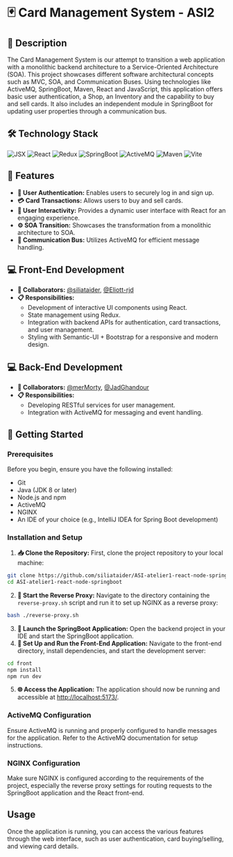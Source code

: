 # 🃏 Card Management System - ASI2

## 📝 Description

The Card Management System is our attempt to transition a web application with a monolithic backend architecture to a Service-Oriented Architecture (SOA). 
This project showcases different software architectural concepts such as MVC, SOA, and Communication Buses.
Using technologies like ActiveMQ, SpringBoot, Maven, React and JavaScript, this application offers basic user authentication, a Shop, an Inventory and the capability to buy and sell cards. It also includes an independent module in SpringBoot for updating user properties through a communication bus.

## 🛠️ Technology Stack

![JSX](https://img.shields.io/badge/Code-JSX-orange)
![React](https://img.shields.io/badge/Frontend-React-blue)
![Redux](https://img.shields.io/badge/State_Management-Redux-purple)
![SpringBoot](https://img.shields.io/badge/Backend-SpringBoot-green)
![ActiveMQ](https://img.shields.io/badge/Messaging-ActiveMQ-red)
![Maven](https://img.shields.io/badge/Build_Tool-Maven-orange)
![Vite](https://img.shields.io/badge/Build_Tool-Vite-brightgreen)

## 🌟 Features

- **🔐 User Authentication:** Enables users to securely log in and sign up.
- **💳 Card Transactions:** Allows users to buy and sell cards.
- **👥 User Interactivity:** Provides a dynamic user interface with React for an engaging experience.
- **⚙️ SOA Transition:** Showcases the transformation from a monolithic architecture to SOA.
- **📡 Communication Bus:** Utilizes ActiveMQ for efficient message handling.

## 💻 Front-End Development

- **👥 Collaborators:** [@siliataider](https://github.com/siliataider), [@Eliott-rjd](https://github.com/Eliott-rjd)
- **📋 Responsibilities:** 
  - Development of interactive UI components using React.
  - State management using Redux.
  - Integration with backend APIs for authentication, card transactions, and user management.
  - Styling with Semantic-UI + Bootstrap for a responsive and modern design.

## 💻 Back-End Development

- **👥 Collaborators:** [@merMorty](https://github.com/merMorty), [@JadGhandour](https://github.com/JadGhandour)
- **📋 Responsibilities:** 
  - Developing RESTful services for user management.
  - Integration with ActiveMQ for messaging and event handling.

## 🚀 Getting Started

### Prerequisites

Before you begin, ensure you have the following installed:
- Git
- Java (JDK 8 or later)
- Node.js and npm
- ActiveMQ
- NGINX
- An IDE of your choice (e.g., IntelliJ IDEA for Spring Boot development)

### Installation and Setup

1. **📥 Clone the Repository:**
   First, clone the project repository to your local machine:
   
  ```bash
  git clone https://github.com/siliataider/ASI-atelier1-react-node-springboot.git
  cd ASI-atelier1-react-node-springboot
  ```
2. **🔄 Start the Reverse Proxy:**
  Navigate to the directory containing the `reverse-proxy.sh` script and run it to set up NGINX as a reverse proxy:
  ```bash
  bash ./reverse-proxy.sh
  ```
3. **🌱 Launch the SpringBoot Application:**
  Open the backend project in your IDE and start the SpringBoot application. 
4. **🎨 Set Up and Run the Front-End Application:**
  Navigate to the front-end directory, install dependencies, and start the development server:
  ```bash
  cd front
  npm install
  npm run dev
  ```
5. **🌐 Access the Application:**
The application should now be running and accessible at [http://localhost:5173/](http://localhost:5173/).

### ActiveMQ Configuration

Ensure ActiveMQ is running and properly configured to handle messages for the application. Refer to the ActiveMQ documentation for setup instructions.

### NGINX Configuration

Make sure NGINX is configured according to the requirements of the project, especially the reverse proxy settings for routing requests to the SpringBoot application and the React front-end.

## Usage

Once the application is running, you can access the various features through the web interface, such as user authentication, card buying/selling, and viewing card details.






   
